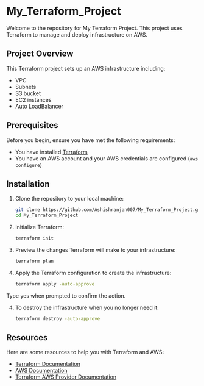 # My_Terraform_Project

Welcome to the repository for My Terraform Project. This project uses Terraform to manage and deploy infrastructure on AWS.

## Project Overview

This Terraform project sets up an AWS infrastructure including:
- VPC
- Subnets
- S3 bucket
- EC2 instances
- Auto LoadBalancer

## Prerequisites

Before you begin, ensure you have met the following requirements:
- You have installed [Terraform](https://www.terraform.io/downloads.html)
- You have an AWS account and your AWS credentials are configured (`aws configure`)


## Installation

1. Clone the repository to your local machine:

   ```bash
   git clone https://github.com/Ashishranjan007/My_Terraform_Project.git
   cd My_Terraform_Project

2. Initialize Terraform:

   ```bash
   terraform init

3. Preview the changes Terraform will make to your infrastructure:

   ```bash
   terraform plan

4. Apply the Terraform configuration to create the infrastructure:

    ```bash
    terraform apply -auto-approve
Type yes when prompted to confirm the action.

4. To destroy the infrastructure when you no longer need it:

   ```bash
   terraform destroy -auto-approve

## Resources

Here are some resources to help you with Terraform and AWS:

- [Terraform Documentation](https://developer.hashicorp.com/terraform/docs)
- [AWS Documentation](https://docs.aws.amazon.com/)
- [Terraform AWS Provider Documentation](https://registry.terraform.io/providers/hashicorp/aws/latest/docs)
